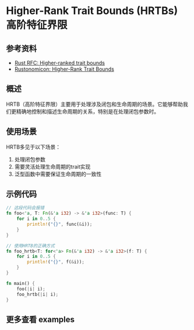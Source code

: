# Higher-Rank Trait Bounds (HRTBs) 高阶特征界限

## 参考资料
- [Rust RFC: Higher-ranked trait bounds](https://rust-lang.github.io/rfcs/0387-higher-ranked-trait-bounds.html)
- [Rustonomicon: Higher-Rank Trait Bounds](https://doc.rust-lang.org/nomicon/hrtb.html)

## 概述
HRTB（高阶特征界限）主要用于处理涉及闭包和生命周期的场景。它能够帮助我们更精确地控制和描述生命周期的关系，特别是在处理闭包参数时。

## 使用场景
HRTB多见于以下场景：
1. 处理闭包参数
2. 需要灵活处理生命周期的trait实现
3. 泛型函数中需要保证生命周期的一致性

## 示例代码
```rust
// 这段代码会报错
fn foo<'a, T: Fn(&'a i32) -> &'a i32>(func: T) {
    for i in 0..5 {
        println!("{}", func(&i));
    }
}

// 使用HRTB的正确方式
fn foo_hrtb<T: for<'a> Fn(&'a i32) -> &'a i32>(f: T) {
    for i in 0..5 {
        println!("{}", f(&i));
    }
}

fn main() {
    foo(|i| i);
    foo_hrtb(|i| i);
}
```

## 更多查看 examples
